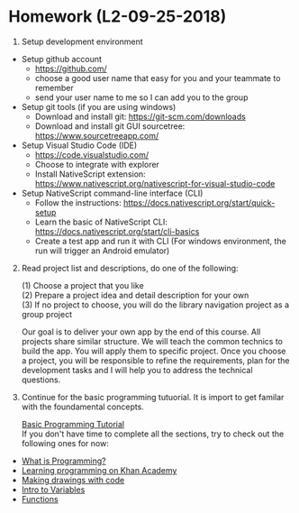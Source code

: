 # Homework (L2-09-25-2018)
1.  Setup development environment

* Setup github account
  * https://github.com/
  * choose a good user name that easy for you and your teammate to remember
  * send your user name to me so I can add you to the group
* Setup git tools (if you are using windows)
  * Download and install git: https://git-scm.com/downloads
  * Download and install git GUI sourcetree: https://www.sourcetreeapp.com/
* Setup Visual Studio Code (IDE)
  * https://code.visualstudio.com/
  * Choose to integrate with explorer
  * Install NativeScript extension: https://www.nativescript.org/nativescript-for-visual-studio-code
* Setup NativeScript command-line interface (CLI)
  * Follow the instructions: https://docs.nativescript.org/start/quick-setup
  * Learn the basic of NativeScript CLI: https://docs.nativescript.org/start/cli-basics
  * Create a test app and run it with CLI (For windows environment, the run will trigger an Android emulator)
2. Read project list and descriptions, do one of the following:

   (1) Choose a project that you like  
   (2) Prepare a project idea and detail description for your own  
   (3) If no project to choose, you will do the library navigation project as a group project

   Our goal is to deliver your own app by the end of this course. All projects share similar structure. We will teach the common technics to build the app. You will apply them to specific project. Once you choose a project, you will be responsible to refine the requirements, plan for the development tasks and I will help you to address the technical questions.

3. Continue for the basic programming tutuorial. It is import to get familar with the foundamental concepts.

   [Basic Programming Tutorial](https://www.khanacademy.org/computing/computer-programming/programming)     
   If you don't have time to complete all the sections, try to check out the following ones for now:

* [What is Programming?](https://www.khanacademy.org/computing/computer-programming/programming/intro-to-programming/v/programming-intro)
* [Learning programming on Khan Academy](https://www.khanacademy.org/computing/computer-programming/programming/intro-to-programming/a/learning-programming-on-khan-academy)
* [Making drawings with code](https://www.khanacademy.org/computing/computer-programming/programming/drawing-basics/pt/making-drawings-with-code)
* [Intro to Variables](https://www.khanacademy.org/computing/computer-programming/programming/variables/pt/intro-to-variables)
* [Functions](https://www.khanacademy.org/computing/computer-programming/programming/functions/pt/functions)

